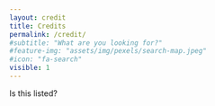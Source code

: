 ```yaml
---
layout: credit
title: Credits
permalink: /credit/
#subtitle: "What are you looking for?"
#feature-img: "assets/img/pexels/search-map.jpeg"
#icon: "fa-search"
visible: 1
---
```


Is this listed?
